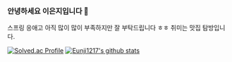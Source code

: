 ### 안녕하세요 이은지입니다 👋

스프링 응애고 아직 많이 많이 부족하지만 잘 부탁드립니다 ㅎㅎ 취미는 맛집 탐방입니다.

[![Solved.ac Profile](http://mazassumnida.wtf/api/v2/generate_badge?boj=eunji1217)](https://solved.ac//eunji1217)
[![Eunji1217's github stats](https://github-readme-stats.vercel.app/api?username=Eunji1217)](https://github.com/Eunji1217/github-readme-stats)


